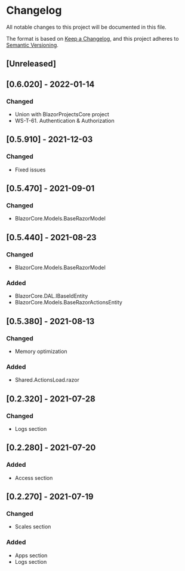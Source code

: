 # Changelog
All notable changes to this project will be documented in this file.

The format is based on [Keep a Changelog](https://keepachangelog.com/en/1.0.0/),
and this project adheres to [Semantic Versioning](https://semver.org/spec/v2.0.0.html).

## [Unreleased]

## [0.6.020] - 2022-01-14
### Changed
- Union with BlazorProjectsCore project
- WS-T-61. Authentication & Authorization

## [0.5.910] - 2021-12-03
### Changed
- Fixed issues

## [0.5.470] - 2021-09-01
### Changed
- BlazorCore.Models.BaseRazorModel

## [0.5.440] - 2021-08-23
### Changed
- BlazorCore.Models.BaseRazorModel
### Added
- BlazorCore.DAL.IBaseIdEntity
- BlazorCore.Models.BaseRazorActionsEntity

## [0.5.380] - 2021-08-13
### Changed
- Memory optimization
### Added
- Shared.ActionsLoad.razor

## [0.2.320] - 2021-07-28
### Changed
- Logs section

## [0.2.280] - 2021-07-20
### Added
- Access section

## [0.2.270] - 2021-07-19
### Changed
- Scales section
### Added
- Apps section
- Logs section

